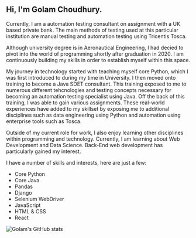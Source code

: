 ## Hi, I'm Golam Choudhury. 

Currently, I am a automation testing consultant on assignment with a UK based private bank. The main methods of testing used at this particular institution are manual testing and automation testing using Tricentis Tosca. 

Although university degree is in Aeronautical Engineering, I  had decied to pivot into the world of programming shortly after graduation in 2020. 
I am continuously building my skills in order to establish myself within this space. 

My journey in technology started with teaching myself core Python, which I was first introduced to during my time in University. I then moved onto training to become a Java SDET consultant. 
This training exposed to me to numerous different tehcnologies and testing concepts necessary for becoming an automation testing specialist using Java. Off the back of this training, I was able to gain various assignments. 
These real-world experiences have added to my skillset by exposing me to additional disciplines such as data engineering using Python and automation using enterprise tools such as Tosca. 

Outside of my current role for work, I also enjoy learning other disciplines within programming and technology. Currently, I am learning about Web Development and Data Science. Back-End web development has particularly gained my interest.

I have a number of skills and interests, here are just a few:
- Core Python
- Core Java
- Pandas
- Django
- Selenium WebDriver
- JavaScript
- HTML & CSS
- React


![Golam's GitHub stats](https://github-readme-stats.vercel.app/api?username=GolCh-7&show_icons=true&theme=swift)


